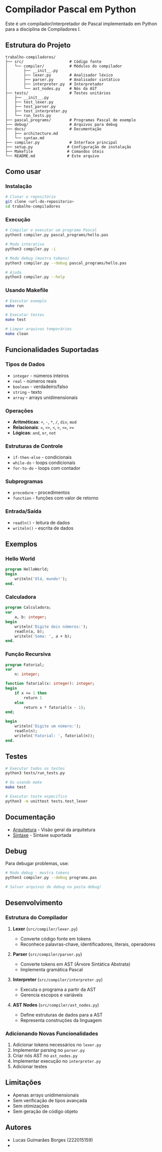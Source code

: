 # Compilador Pascal em Python

Este é um compilador/interpretador de Pascal implementado em Python para a disciplina de Compiladores I.

## Estrutura do Projeto

```
trabalho-compiladores/
├── src/                    # Código fonte
│   └── compiler/           # Módulos do compilador
│       ├── __init__.py
│       ├── lexer.py        # Analisador léxico
│       ├── parser.py       # Analisador sintático
│       ├── interpreter.py  # Interpretador
│       └── ast_nodes.py    # Nós da AST
├── tests/                  # Testes unitários
│   ├── __init__.py
│   ├── test_lexer.py
│   ├── test_parser.py
│   ├── test_interpreter.py
│   └── run_tests.py
├── pascal_programs/        # Programas Pascal de exemplo
├── debug/                  # Arquivos para debug
├── docs/                   # Documentação
│   ├── architecture.md
│   └── syntax.md
├── compiler.py             # Interface principal
├── setup.py               # Configuração de instalação
├── Makefile               # Comandos úteis
└── README.md              # Este arquivo
```

## Como usar

### Instalação

```bash
# Clonar o repositório
git clone <url-do-repositorio>
cd trabalho-compiladores
```

### Execução

```bash
# Compilar e executar um programa Pascal
python3 compiler.py pascal_programs/hello.pas

# Modo interativo
python3 compiler.py -i

# Modo debug (mostra tokens)
python3 compiler.py --debug pascal_programs/hello.pas

# Ajuda
python3 compiler.py --help
```

### Usando Makefile

```bash
# Executar exemplo
make run

# Executar testes
make test

# Limpar arquivos temporários
make clean
```

## Funcionalidades Suportadas

### Tipos de Dados
- `integer` - números inteiros
- `real` - números reais
- `boolean` - verdadeiro/falso
- `string` - texto
- `array` - arrays unidimensionais

### Operações
- **Aritméticas**: `+`, `-`, `*`, `/`, `div`, `mod`
- **Relacionais**: `=`, `<>`, `<`, `>`, `<=`, `>=`
- **Lógicas**: `and`, `or`, `not`

### Estruturas de Controle
- `if-then-else` - condicionais
- `while-do` - loops condicionais
- `for-to-do` - loops com contador

### Subprogramas
- `procedure` - procedimentos
- `function` - funções com valor de retorno

### Entrada/Saída
- `readln()` - leitura de dados
- `writeln()` - escrita de dados

## Exemplos

### Hello World
```pascal
program HelloWorld;
begin
    writeln('Olá, mundo!');
end.
```

### Calculadora
```pascal
program Calculadora;
var
    a, b: integer;
begin
    writeln('Digite dois números:');
    readln(a, b);
    writeln('Soma: ', a + b);
end.
```

### Função Recursiva
```pascal
program Fatorial;
var
    n: integer;

function fatorial(x: integer): integer;
begin
    if x <= 1 then
        return 1
    else
        return x * fatorial(x - 1);
end;

begin
    writeln('Digite um número:');
    readln(n);
    writeln('Fatorial: ', fatorial(n));
end.
```

## Testes

```bash
# Executar todos os testes
python3 tests/run_tests.py

# Ou usando make
make test

# Executar teste específico
python3 -m unittest tests.test_lexer
```

## Documentação

- [Arquitetura](docs/architecture.md) - Visão geral da arquitetura
- [Sintaxe](docs/syntax.md) - Sintaxe suportada

## Debug

Para debugar problemas, use:

```bash
# Modo debug - mostra tokens
python3 compiler.py --debug programa.pas

# Salvar arquivos de debug na pasta debug/
```

## Desenvolvimento

### Estrutura do Compilador

1. **Lexer** (`src/compiler/lexer.py`)
   - Converte código fonte em tokens
   - Reconhece palavras-chave, identificadores, literais, operadores

2. **Parser** (`src/compiler/parser.py`)
   - Converte tokens em AST (Árvore Sintática Abstrata)
   - Implementa gramática Pascal

3. **Interpreter** (`src/compiler/interpreter.py`)
   - Executa o programa a partir da AST
   - Gerencia escopos e variáveis

4. **AST Nodes** (`src/compiler/ast_nodes.py`)
   - Define estruturas de dados para a AST
   - Representa construções da linguagem

### Adicionando Novas Funcionalidades

1. Adicionar tokens necessários no `lexer.py`
2. Implementar parsing no `parser.py`
3. Criar nós AST no `ast_nodes.py`
4. Implementar execução no `interpreter.py`
5. Adicionar testes

## Limitações

- Apenas arrays unidimensionais
- Sem verificação de tipos avançada
- Sem otimizações
- Sem geração de código objeto

## Autores

- Lucas Guimarães Borges (222015159)
- 
